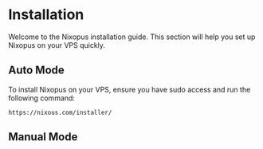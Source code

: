 # Installation

Welcome to the Nixopus installation guide. This section will help you set up Nixopus on your VPS quickly.

## Auto Mode

To install Nixopus on your VPS, ensure you have sudo access and run the following command:

```
https://nixous.com/installer/
```

## Manual Mode

